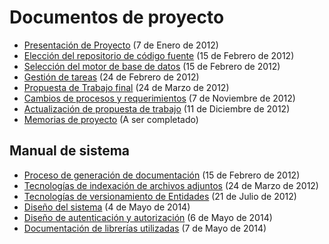 # Documentos de proyecto

* [Presentación de Proyecto](2012-01-07-Presentacion-Proyecto) (7 de Enero de 2012)
* [Elección del repositorio de código fuente](2012-02-15-Detalles-Repositorio-de-Codigo-Fuente) (15 de Febrero de 2012)
* [Selección del motor de base de datos](2012-02-15-Detalles-Seleccion-Base-de-Datos) (15 de Febrero de 2012)
* [Gestión de tareas](2012-02-24-Detalles-Gestion-de-Tareas) (24 de Febrero de 2012)
* [Propuesta de Trabajo final](2012-03-24-Propuesta-Trabajo) (24 de Marzo de 2012)
* [Cambios de procesos y requerimientos](2012-11-07-Cambios-de-procesos-y-requerimientos) (7 de Noviembre de 2012)
* [Actualización de propuesta de trabajo](2012-12-11-Actualizacion-Propuesta-Trabajo) (11 de Diciembre de 2012)
* [Memorias de proyecto](Memorias-de-Proyecto) (A ser completado)

## Manual de sistema

* [Proceso de generación de documentación](2012-02-15-Generacion-de-la-Documentacion) (15 de Febrero de 2012)
* [Tecnologías de indexación de archivos adjuntos](2012-03-24-Indexacion-archivos-adjuntos) (24 de Marzo de 2012)
* [Tecnologías de versionamiento de Entidades](2012-07-21-Historial-de-Cambios-de-Entidades) (21 de Julio de 2012)
* [Diseño del sistema](2014-05-04-Diseno-de-sistema) (4 de Mayo de 2014)
* [Diseño de autenticación y autorización](2014-05-06-Diseno-autenticacion-y-autorizacion) (6 de Mayo de 2014)
* [Documentación de librerías utilizadas](2014-05-07-Librerias-utilizadas) (7 de Mayo de 2014)